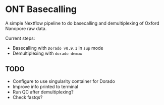 # ONT Basecalling
A simple Nextflow pipeline to do basecalling and demultiplexing of Oxford Nanopore raw data.

  
Current steps:
* Basecalling with `Dorado v0.9.1` in `sup` mode
* Demultiplexing with `dorado demux`


## TODO
* Configure to use singularity container for Dorado
* Improve info printed to terminal
* Run QC after demultiplexing?
* Check fastqs?
